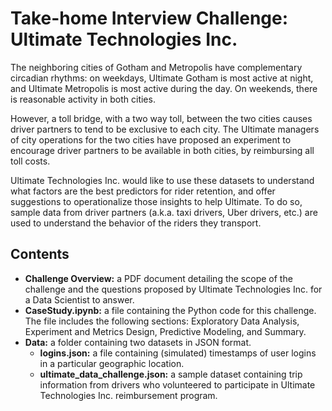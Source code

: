 # Take-home Interview Challenge: Ultimate Technologies Inc.
The neighboring cities of Gotham and Metropolis have complementary circadian rhythms: on weekdays, Ultimate Gotham is most active at night, and Ultimate Metropolis is most active during the day. On weekends, there is reasonable activity in both cities. 

However, a toll bridge, with a two way toll, between the two cities causes driver partners to tend to be exclusive to each city. The Ultimate managers of city operations for the two cities have proposed an experiment to encourage driver partners to be available in both cities, by reimbursing all toll costs.

Ultimate Technologies Inc. would like to use these datasets to understand what factors are the best predictors for rider retention, and offer suggestions to operationalize those insights to help Ultimate. To do so, sample data from driver partners (a.k.a. taxi drivers, Uber drivers, etc.) are used to understand the behavior of the riders they transport.

## Contents
* **Challenge Overview:** a PDF document detailing the scope of the challenge and the questions proposed by Ultimate Technologies Inc. for a Data Scientist to answer.
* **CaseStudy.ipynb:** a file containing the Python code for this challenge. The file includes the following sections: Exploratory Data Analysis, Experiment and Metrics Design, Predictive Modeling, and Summary.
*  **Data:** a folder containing two datasets in JSON format.
    * **logins.json:** a file containing (simulated) timestamps of user logins in a particular geographic location. 
    * **ultimate_data_challenge.json:** a sample dataset containing trip information from drivers who volunteered to participate in Ultimate Technologies Inc. reimbursement program.
